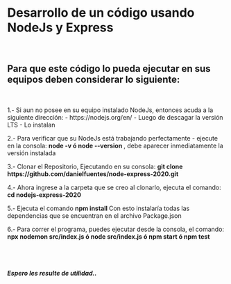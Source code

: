 <h1>Desarrollo de un código usando NodeJs y Express</h1>
<br>
<h2>Para que este código lo pueda ejecutar en sus equipos deben considerar lo siguiente: </h2>
<br>
<p>1.- Si aun no posee en su equipo instalado NodeJs, entonces acuda a la siguiente dirección: - https://nodejs.org/en/  - Luego de descagar la versión LTS - Lo instalan </p>
<p>2.- Para verificar que su NodeJs está trabajando perfectamente - ejecute en la consola: <strong>node -v ó node --version </strong>, debe aparecer inmediatamente la versión instalada   <p>
<p>3.- Clonar el Repositorio, Ejecutando en su consola: <strong>git clone https://github.com/danielfuentes/node-express-2020.git</strong> <p>
<p>4.- Ahora ingrese a la carpeta que se creo al clonarlo, ejecuta el comando: <strong>cd nodejs-express-2020 </strong> <p>
<p>5.- Ejecuta el comando <strong>npm install </strong> Con esto instalaría todas las dependencias que se encuentran en el archivo Package.json <p>
<p>6.- Para correr el programa, puedes ejecutar desde la consola, el comando: <strong> npx nodemon src/index.js    ó  node src/index.js  ó npm start ó npm test</strong> <p>
<br>
<br>
<h5>Espero les resulte de utilidad..</h5>
